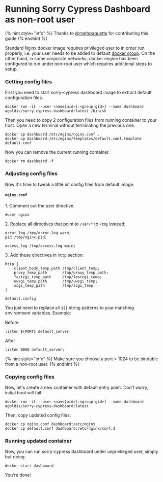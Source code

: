 # Running Sorry Cypress Dashboard as non-root user

{% hint style="info" %}
Thanks to [@mathpaquette](https://github.com/mathpaquette) for  contributing this guide
{% endhint %}

Standard Nginx docker image requires privileged user to in order run properly, i.e. your user needs to be added to default [docker group](https://docs.docker.com/engine/install/linux-postinstall). On the other hand, in some corporate networks, docker engine has been configured to run under non-root user which requires additional steps to setup.

### Getting config files

First you need to start sorry-cypress dashboard image to extract default configuration files.

```
docker run -it --user <name|uid>[:<group|gid>] --name dashboard agoldis/sorry-cypress-dashboard:latest /bin/sh
```

Then you need to copy 2 configuration files from running container to your host. Open a new terminal without terminating the previous one.

```
docker cp dashboard:/etc/nginx/nginx.conf .
docker cp dashboard:/etc/nginx/templates/default.conf.template default.conf
```

Now you can remove the current running container.

```
docker rm dashboard -f
```

### Adjusting config files

Now it's time to tweak a little bit config files from default image.

#### `nginx.conf`

1\. Comment out the user directive:

```
#user nginx
```

2\. Replace all directives that point to `/var/*` to `/tmp` instead:

```
error_log /tmp/error.log warn;
pid /tmp/nginx.pid;

access_log /tmp/access.log main;
```

3\. Add these directives in `http` section:

```
http {
    client_body_temp_path /tmp/client_temp;
    proxy_temp_path       /tmp/proxy_temp_path;
    fastcgi_temp_path     /tmp/fastcgi_temp;
    uwsgi_temp_path       /tmp/uwsgi_temp;
    scgi_temp_path        /tmp/scgi_temp;
}
```

`default.config`

You just need to replace all `${}` string patterns to your matching environment variables. Example:

Before

`listen ${PORT} default_server;`

After

`listen 8080 default_server;`

{% hint style="info" %}
Make sure you choose a port > 1024 to be bindable from a non-root user.
{% endhint %}

### Copying config files

Now, let's create a new container with default entry point. Don't worry, initial boot will fail.

```
docker run -it --user <name|uid>[:<group|gid>] --name dashboard agoldis/sorry-cypress-dashboard:latest
```

Then, copy updated config files:

```
docker cp nginx.conf dashboard:/etc/nginx
docker cp default.conf dashboard:/etc/nginx/conf.d
```

### Running updated container

Now, you can run sorry-cypress dashboard under unprivileged user, simply but doing:

```
docker start dashboard
```

You're done!
